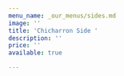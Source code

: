 ```yaml
---
menu_name: _our_menus/sides.md
image: ''
title: 'Chicharron Side '
description: ''
price: ''
available: true

---
```

